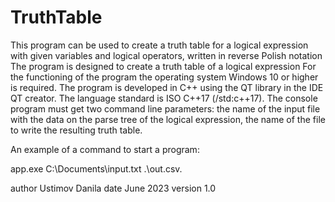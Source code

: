 # TruthTable
This program can be used to create a truth table for a logical expression with given variables and logical operators, written in reverse Polish notation
The program is designed to create a truth table of a logical expression For the functioning of the program the operating system Windows 10 or higher is required. 
The program is developed in C++ using the QT library in the IDE QT creator. The language standard is ISO C++17 (/std:c++17). The console program must get two 
command line parameters: the name of the input file with the data on the parse tree of the logical expression, the name of the file to write the resulting truth table.

An example of a command to start a program:

app.exe C:\\Documents\input.txt .\out.csv.

author Ustimov Danila
date June 2023
version 1.0
